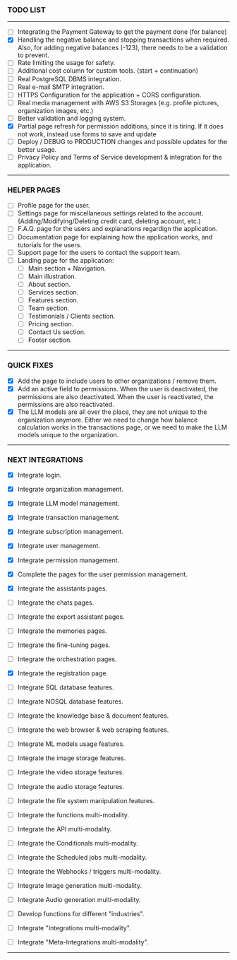 
### TODO LIST

---

- [ ] Integrating the Payment Gateway to get the payment done (for balance)
- [X] Handling the negative balance and stopping transactions when required. Also, for adding negative balances (-123), there needs to be a validation to prevent.
- [ ] Rate limiting the usage for safety.
- [ ] Additional cost column for custom tools. (start + continuation)
- [ ] Real PostgreSQL DBMS integration.
- [ ] Real e-mail SMTP integration.
- [ ] HTTPS Configuration for the application + CORS configuration.
- [ ] Real media management with AWS S3 Storages (e.g. profile pictures, organization images, etc.)
- [ ] Better validation and logging system.
- [X] Partial page refresh for permission additions, since it is tiring. If it does not work, instead use forms to save and update
- [ ] Deploy / DEBUG to PRODUCTION changes and possible updates for the better usage.
- [ ] Privacy Policy and Terms of Service development & integration for the application.

---

### HELPER PAGES

- [ ] Profile page for the user.
- [ ] Settings page for miscellaneous settings related to the account. (Adding/Modifying/Deleting credit card, deleting account, etc.)
- [ ] F.A.Q. page for the users and explanations regardign the application.
- [ ] Documentation page for explaining how the application works, and tutorials for the users.
- [ ] Support page for the users to contact the support team.
- [ ] Landing page for the application:
  - [ ] Main section + Navigation.
  - [ ] Main illustration.
  - [ ] About section.
  - [ ] Services section.
  - [ ] Features section.
  - [ ] Team section.
  - [ ] Testimonials / Clients section.
  - [ ] Pricing section.
  - [ ] Contact Us section.
  - [ ] Footer section.

---

### QUICK FIXES

- [X] Add the page to include users to other organizations / remove them.
- [X] Add an active field to permissions. When the user is deactivated, the permissions are also deactivated. When the user is reactivated, the permissions are also reactivated.
- [X] The LLM models are all over the place, they are not unique to the organization anymore. Either we need to change how balance calculation works in the transactions page, or we need to make the LLM models unique to the organization.
---

### NEXT INTEGRATIONS

- [X] Integrate login.
- [X] Integrate organization management.
- [X] Integrate LLM model management.
- [X] Integrate transaction management.
- [X] Integrate subscription management.
- [X] Integrate user management.
- [X] Integrate permission management.
- [X] Complete the pages for the user permission management.
- [X] Integrate the assistants pages.
- [ ] Integrate the chats pages.
- [ ] Integrate the export assistant pages.
- [ ] Integrate the memories pages.
- [ ] Integrate the fine-tuning pages.
- [ ] Integrate the orchestration pages.
- [X] Integrate the registration page.

- [ ] Integrate SQL database features.
- [ ] Integrate NOSQL database features.
- [ ] Integrate the knowledge base & document features.
- [ ] Integrate the web browser & web scraping features.
- [ ] Integrate ML models usage features.
- [ ] Integrate the image storage features.
- [ ] Integrate the video storage features.
- [ ] Integrate the audio storage features.
- [ ] Integrate the file system manipulation features.

- [ ] Integrate the functions multi-modality.
- [ ] Integrate the API multi-modality.
- [ ] Integrate the Conditionals multi-modality.
- [ ] Integrate the Scheduled jobs multi-modality.
- [ ] Integrate the Webhooks / triggers multi-modality.
- [ ] Integrate Image generation multi-modality.
- [ ] Integrate Audio generation multi-modality.

- [ ] Develop functions for different "industries".
- [ ] Integrate "Integrations multi-modality".
- [ ] Integrate "Meta-Integrations multi-modality".
---
